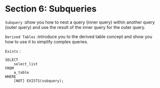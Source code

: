 

# Section 6: Subqueries 

```Subquery``` :show you how to nest a query (inner query) within another query (outer query) and use the result of the inner query for the outer query.

```Derived Tables``` :introduce you to the derived table concept and show you how to use it to simplify complex queries.


```Exists``` :

    SELECT 
        select_list
    FROM
        a_table
    WHERE
        [NOT] EXISTS(subquery);

